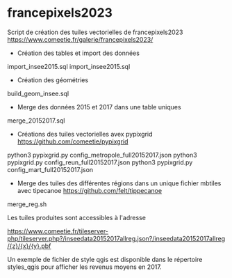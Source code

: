 # francepixels2023

Script de création des tuiles vectorielles de francepixels2023 https://www.comeetie.fr/galerie/francepixels2023/

- Création des tables et import des données

import_insee2015.sql
import_insee2015.sql

- Création des géométries

build_geom_insee.sql

- Merge des données 2015 et 2017 dans une table uniques

merge_20152017.sql

- Créations des tuiles vectorielles avex pypixgrid https://github.com/comeetie/pypixgrid

python3 pypixgrid.py config_metropole_full20152017.json
python3 pypixgrid.py config_reun_full20152017.json
python3 pypixgrid.py config_mart_full20152017.json

- Merge des tuiles des différentes régions dans un unique fichier mbtiles avec tipecanoe https://github.com/felt/tippecanoe

merge_reg.sh

Les tuiles produites sont accessibles à l'adresse 

https://www.comeetie.fr/tileserver-php/tileserver.php?/inseedata20152017allreg.json?/inseedata20152017allreg/{z}/{x}/{y}.pbf

Un exemple de fichier de style qgis est disponible dans le répertoire styles_qgis pour afficher les revenus moyens en 2017.



